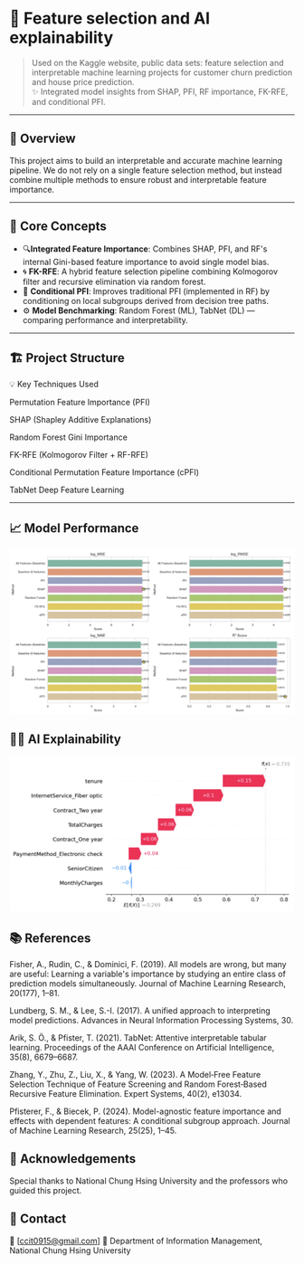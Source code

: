 # 🎯 Feature selection and AI explainability

> Used on the Kaggle website, public data sets: feature selection and interpretable machine learning projects for customer churn prediction and house price prediction.  
> ✨ Integrated model insights from SHAP, PFI, RF importance, FK-RFE, and conditional PFI.

---

## 📌 Overview

This project aims to build an interpretable and accurate machine learning pipeline. We do not rely on a single feature selection method, but instead combine multiple methods to ensure robust and interpretable feature importance.

---

## 🧠 Core Concepts

- 🔍**Integrated Feature Importance**: Combines SHAP, PFI, and RF's internal Gini-based feature importance to avoid single model bias.
- 🌀 **FK-RFE**: A hybrid feature selection pipeline combining Kolmogorov filter and recursive elimination via random forest.
- 🌿 **Conditional PFI**: Improves traditional PFI (implemented in RF) by conditioning on local subgroups derived from decision tree paths.
- ⚙️ **Model Benchmarking**: Random Forest (ML), TabNet (DL) — comparing performance and interpretability.

---

## 🏗️ Project Structure

💡 Key Techniques Used

Permutation Feature Importance (PFI)

SHAP (Shapley Additive Explanations)

Random Forest Gini Importance

FK-RFE (Kolmogorov Filter + RF-RFE)

Conditional Permutation Feature Importance (cPFI)

TabNet Deep Feature Learning

---
## 📈 Model Performance
![Performance Plot](images-Performance/效能圖示.png)

## 🤖🔎 AI Explainability
![Performance Plot](images-Performance/waterfull_plot.png)

## 📚 References

Fisher, A., Rudin, C., & Dominici, F. (2019). All models are wrong, but many are useful: Learning a variable's importance by studying an entire class of prediction models simultaneously. Journal of Machine Learning Research, 20(177), 1–81.

Lundberg, S. M., & Lee, S.-I. (2017). A unified approach to interpreting model predictions. Advances in Neural Information Processing Systems, 30.

Arik, S. Ö., & Pfister, T. (2021). TabNet: Attentive interpretable tabular learning. Proceedings of the AAAI Conference on Artificial Intelligence, 35(8), 6679–6687.

Zhang, Y., Zhu, Z., Liu, X., & Yang, W. (2023). A Model‐Free Feature Selection Technique of Feature Screening and Random Forest‐Based Recursive Feature Elimination. Expert Systems, 40(2), e13034.

Pfisterer, F., & Biecek, P. (2024). Model-agnostic feature importance and effects with dependent features: A conditional subgroup approach. Journal of Machine Learning Research, 25(25), 1–45.

## 🙌 Acknowledgements

Special thanks to National Chung Hsing University and the professors who guided this project.

## 📮 Contact

📧 [ccit0915@gmail.com]
🏫 Department of Information Management, National Chung Hsing University
